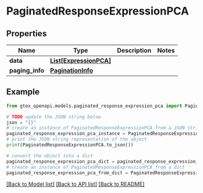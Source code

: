 # PaginatedResponseExpressionPCA


## Properties

Name | Type | Description | Notes
------------ | ------------- | ------------- | -------------
**data** | [**List[ExpressionPCA]**](ExpressionPCA.md) |  | 
**paging_info** | [**PaginationInfo**](PaginationInfo.md) |  | 

## Example

```python
from gtex_openapi.models.paginated_response_expression_pca import PaginatedResponseExpressionPCA

# TODO update the JSON string below
json = "{}"
# create an instance of PaginatedResponseExpressionPCA from a JSON string
paginated_response_expression_pca_instance = PaginatedResponseExpressionPCA.from_json(json)
# print the JSON string representation of the object
print(PaginatedResponseExpressionPCA.to_json())

# convert the object into a dict
paginated_response_expression_pca_dict = paginated_response_expression_pca_instance.to_dict()
# create an instance of PaginatedResponseExpressionPCA from a dict
paginated_response_expression_pca_from_dict = PaginatedResponseExpressionPCA.from_dict(paginated_response_expression_pca_dict)
```
[[Back to Model list]](../README.md#documentation-for-models) [[Back to API list]](../README.md#documentation-for-api-endpoints) [[Back to README]](../README.md)


